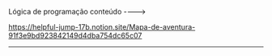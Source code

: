 Lógica de programação conteúdo ---->

https://helpful-jump-17b.notion.site/Mapa-de-aventura-91f3e9bd923842149d4dba754dc65c07

-----------------------

